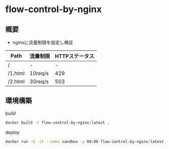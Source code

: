 # flow-control-by-nginx

## 概要

- nginxに流量制限を設定し検証

|Path|流量制限|HTTPステータス|
|--|--|--|
|/|-|-|
|/1.html|10req/s|429|
|/2.html|30req/s|503|

## 環境構築

*build*

```sh
docker build -t flow-control-by-nginx:latest .
```

*deploy*

```sh
docker run -d -it --name sandbox -p 80:80 flow-control-by-nginx:latest
```
